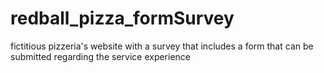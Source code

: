 # redball_pizza_formSurvey
fictitious pizzeria's website with a survey that includes a form that can be submitted regarding the service experience
